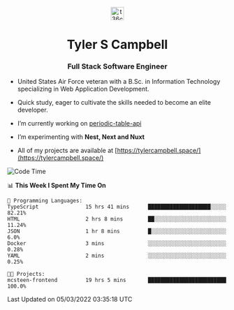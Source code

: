 <p align="center">
<a href="https://www.linkedin.com/in/t36campbell" target="blank"><img align="center" src="https://ik.imagekit.io/t36campbell/Portfolio/linkedin.png.original_m8bbGgPh6.png" alt="t36campbell" height="30" width="30" /></a>
</p>
<h1 align="center">Tyler S Campbell</h1>
<h3 align="center">Full Stack Software Engineer</h3>

* United States Air Force veteran with a B.Sc. in Information Technology specializing in Web Application Development. 

* Quick study, eager to cultivate the skills needed to become an elite developer.

* I’m currently working on [periodic-table-api](https://github.com/t36campbell/periodic-table-api)

* I’m experimenting with **Nest, Next and Nuxt**

* All of my projects are available at [https://tylercampbell.space/](https://tylercampbell.space/)

<!--START_SECTION:waka-->
![Code Time](http://img.shields.io/badge/Code%20Time-1%2C468%20hrs%203%20mins-blue)

📊 **This Week I Spent My Time On** 

```text
💬 Programming Languages: 
TypeScript               15 hrs 41 mins      ████████████████████░░░░░   82.21% 
HTML                     2 hrs 8 mins        ██░░░░░░░░░░░░░░░░░░░░░░░   11.24% 
JSON                     1 hr 8 mins         █░░░░░░░░░░░░░░░░░░░░░░░░   6.0% 
Docker                   3 mins              ░░░░░░░░░░░░░░░░░░░░░░░░░   0.28% 
YAML                     2 mins              ░░░░░░░░░░░░░░░░░░░░░░░░░   0.25%

🐱‍💻 Projects: 
mcsteen-frontend         19 hrs 5 mins       █████████████████████████   100.0%

```


 Last Updated on 05/03/2022 03:35:18 UTC
<!--END_SECTION:waka-->
